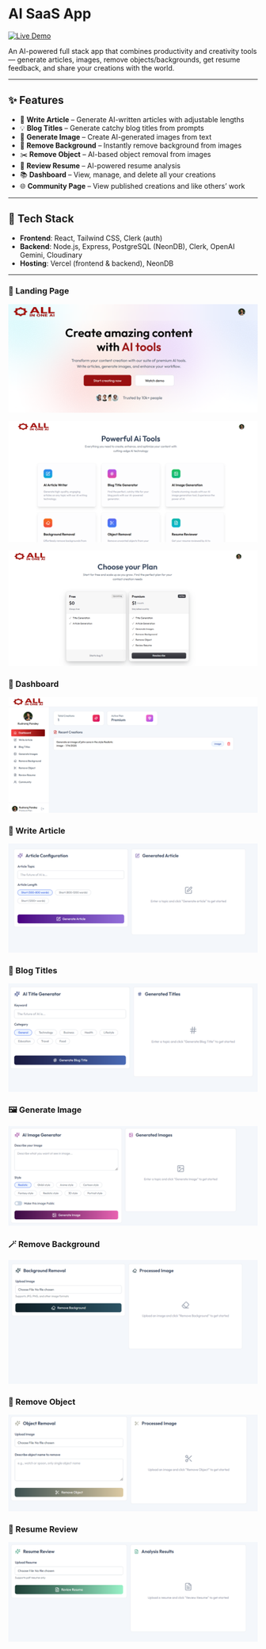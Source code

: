 # **AI SaaS App**
[![Live Demo](https://img.shields.io/badge/LIVE-DEMO-blue?style=for-the-badge&labelColor=333)](https://all-in-one-ai-xi.vercel.app/)

An AI-powered full stack app that combines productivity and creativity tools — generate articles, images, remove objects/backgrounds, get resume feedback, and share your creations with the world.

 ---

 ## ✨ Features

- 📝 **Write Article** – Generate AI-written articles with adjustable lengths
- 💡 **Blog Titles** – Generate catchy blog titles from prompts
- 🎨 **Generate Image** – Create AI-generated images from text
- 🧽 **Remove Background** – Instantly remove background from images
- ✂️ **Remove Object** – AI-based object removal from images
- 📄 **Review Resume** – AI-powered resume analysis
- 📚 **Dashboard** – View, manage, and delete all your creations
- 🌐 **Community Page** – View published creations and like others’ work

---

## 🧰 Tech Stack

- **Frontend**: React, Tailwind CSS, Clerk (auth)
- **Backend**: Node.js, Express, PostgreSQL (NeonDB), Clerk, OpenAI Gemini, Cloudinary
- **Hosting**: Vercel (frontend & backend), NeonDB

---

### 🔐 Landing Page  
![Landing Page](./images/landingPage1.png)

![Landing Page](./images/landingPage2.png)

![Landing Page](./images/landingPage3.png)

### 🧾 Dashboard  
![Dashboard](./images/dashboard.png)

### 📝 Write Article  
![Article](./images/article.png)

### 🧠 Blog Titles  
![Blog](./images/blog.png)

### 🖼️ Generate Image  
![Image](./images/image.png)

### 🪄 Remove Background  
![Remove Background](./images/background.png)

### 🎯 Remove Object  
![Remove Object](./images/object.png)

### 📄 Resume Review  
![Resume](./images/resume.png)

